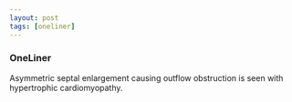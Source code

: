 ```yaml
---
layout: post
tags: [oneliner]
---
```



### OneLiner

Asymmetric septal enlargement causing outflow obstruction is seen with hypertrophic cardiomyopathy.
